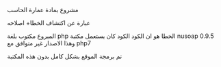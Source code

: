 مشروع بمادة عمارة الحاسب

عبارة عن اكتشاف الخطا+ اصلاحه  

المبروع مكتوب بلغة php
الخطا هو ان الكود
الكود كان يستعمل مكتبة nusoap 0.9.5
وهذا الاصدار غير متوافق مع php7

تم برمجة الموقع بشكل كامل بدون هذه المكتبة 
